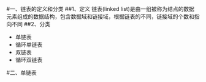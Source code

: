 #一、链表的定义和分类
##1、定义
链表(linked list)是由一组被称为结点的数据元素组成的数据结构，包含数据域和链接域，根据链表的不同，链接域的个数和指向不同
##2、分类
+ 单链表
+ 循环单链表
+ 双链表
+ 循环双链表

#二、单链表

